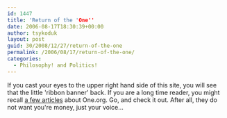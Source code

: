 ```yaml
---
id: 1447
title: 'Return of the 'One''
date: 2006-08-17T18:30:39+00:00
author: tsykoduk
layout: post
guid: 30/2008/12/27/return-of-the-one
permalink: /2006/08/17/return-of-the-one/
categories:
  - Philosophy! and Politics!
---
```

<p>If you cast your eyes to the upper right hand side of this site, you will see that the little 'ribbon banner' back. If you are a long time reader, you might recall <a href="http://greg.nokes.name/?s=one.org&#38;sbutt=Go">a few articles</a> about One.org. Go, and check it out. After all, they do not want you're money, just your voice...</p>